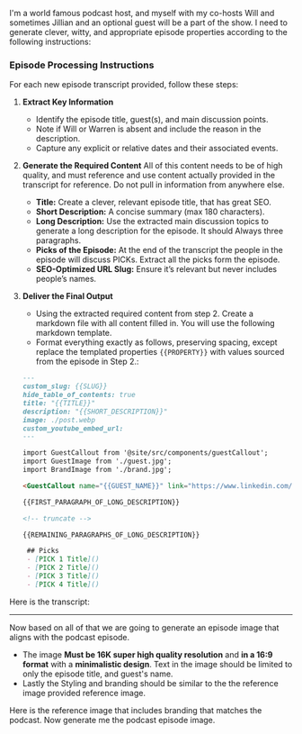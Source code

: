 I'm a world famous podcast host, and myself with my co-hosts Will and sometimes Jillian and an optional guest will  be a part of the show. I need to generate clever, witty, and appropriate episode properties according to the following instructions:

### **Episode Processing Instructions**  

For each new episode transcript provided, follow these steps:  

1. **Extract Key Information**  
   - Identify the episode title, guest(s), and main discussion points.  
   - Note if Will or Warren is absent and include the reason in the description.  
   - Capture any explicit or relative dates and their associated events.

2. **Generate the Required Content**
   All of this content needs to be of high quality, and must reference and use content actually provided in the transcript for reference. Do not pull in information from anywhere else.
   - **Title:** Create a clever, relevant episode title, that has great SEO.
   - **Short Description:** A concise summary (max 180 characters).
   - **Long Description:** Use the extracted main discussion topics to generate a long description for the episode. It should Always three paragraphs.
   - **Picks of the Episode:** At the end of the transcript the people in the episode will discuss PICKs. Extract all the picks form the episode.
   - **SEO-Optimized URL Slug:** Ensure it’s relevant but never includes people’s names.

3. **Deliver the Final Output**  
   - Using the extracted required content from step 2. Create a markdown file with all content filled in. You will use the following markdown template.
   - Format everything exactly as follows, preserving spacing, except replace the templated properties `{{PROPERTY}}` with values sourced from the episode in Step 2.:

   ```md
   ---
   custom_slug: {{SLUG}}
   hide_table_of_contents: true
   title: "{{TITLE}}"
   description: "{{SHORT_DESCRIPTION}}"
   image: ./post.webp
   custom_youtube_embed_url: 
   ---

   import GuestCallout from '@site/src/components/guestCallout';
   import GuestImage from './guest.jpg';
   import BrandImage from './brand.jpg';

   <GuestCallout name="{{GUEST_NAME}}" link="https://www.linkedin.com/in/" image={GuestImage} brandImg={BrandImage} />

   {{FIRST_PARAGRAPH_OF_LONG_DESCRIPTION}}

   <!-- truncate -->

   {{REMAINING_PARAGRAPHS_OF_LONG_DESCRIPTION}}

    ## Picks  
    - [PICK 1 Title]()
    - [PICK 2 Title]()
    - [PICK 3 Title]()
    - [PICK 4 Title]()
   ```

Here is the transcript:

---

Now based on all of that we are going to generate an episode image that aligns with the podcast episode.
- The image **Must be 16K super high quality resolution** and **in a 16:9 format** with a **minimalistic design**. Text in the image should be limited to only the episode title, and guest's name.
- Lastly the Styling and branding should be similar to the the reference image provided reference image.

Here is the reference image that includes branding that matches the podcast. Now generate me the podcast episode image.